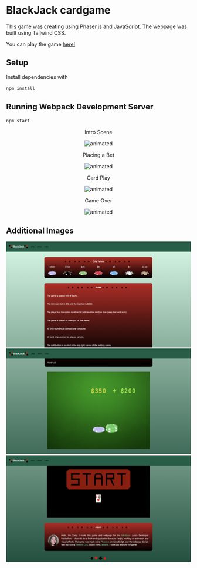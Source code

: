 # BlackJack cardgame

This game was creating using Phaser.js and JavaScript. The webpage was built using Tailwind CSS.

You can play the game [here!](https://thawing-basin-31009.herokuapp.com/)

## Setup

Install dependencies with

```sh
npm install
```

## Running Webpack Development Server

```sh
npm start
```
<p align="center">Intro Scene</p>
<p align="center">
  <img width="800" height"800" src="https://media.giphy.com/media/QH2CXyFKfyj0Tg1lHf/giphy.gif" alt="animated" />
</p>

<p align="center">Placing a Bet</p>
<p align="center">
  <img width="800" height"800" src="https://media.giphy.com/media/T66k0mf6edkKk7Xav2/giphy.gif" alt="animated" />
</p>

<p align="center">Card Play</p>
<p align="center">
  <img width="800" height"800" src="https://media.giphy.com/media/dH1tFjYgr4enEjlrsR/giphy.gif" alt="animated" />
</p>

<p align="center">Game Over</p>
<p align="center">
  <img width="800" height"800" src="https://media.giphy.com/media/HRry10UNGBWaBQaFRZ/giphy.gif" alt="animated" />
</p>

## Additional Images

![rules](https://github.com/ZoeyF75/mintbean-cardgame/blob/master/readme/rules.png?raw=true)
![chips](https://github.com/ZoeyF75/mintbean-cardgame/blob/master/readme/chips2.png?raw=true)
![about](https://github.com/ZoeyF75/mintbean-cardgame/blob/master/readme/About.png?raw=true)


